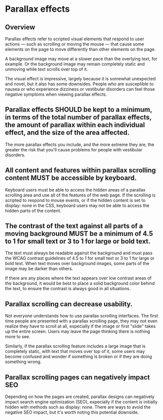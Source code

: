# Parallax effects

## Overview

Parallax effects refer to scripted visual elements that respond to user actions — such as scrolling or moving the mouse — that cause some elements on the page to move differently than other elements on the page.

A background image may move at a slower pace than the overlying text, for example. Or the background image may remain completely static and unmoving while text scrolls over top of it.

The visual effect is impressive, largely because it is somewhat unexpected and novel, but it also has some downsides.
People who are susceptible to nausea or who experience dizziness or vestibular disorders can feel those negative symptoms when viewing parallax effects.

## Parallax effects SHOULD be kept to a minimum, in terms of the total number of parallax effects, the amount of parallax within each individual effect, and the size of the area affected.

The more parallax effects you include, and the more extreme they are, the greater the risk that you'll cause problems for people with vestibular disorders.

## All content and features within parallax scrolling content MUST be accessible by keyboard.

Keyboard users must be able to access the hidden areas of a parallax scrolling area and use all of the features of the web page. If the scrolling is scripted to respond to mouse events, or if the hidden content is set to display: none in the CSS, keyboard users may not be able to access the hidden parts of the content.

## The contrast of the text against all parts of a moving background MUST be a minimum of 4.5 to 1 for small text or 3 to 1 for large or bold text.

The text must always be readable against the background and must pass the WCAG contrast guidelines of 4.5 to 1 for small text or 3 to 1 for large or bold text. When text moves over background images, some parts of the image may be darker than others.

If there are any places where the text appears over low contrast areas of the background, it would be best to place a solid background color behind the text, to ensure the contrast is always good in all situations.

## Parallax scrolling can decrease usability.

Not everyone understands how to use parallax scrolling interfaces. The first time people are presented with a parallax scrolling page, they may not even realize they have to scroll at all, especially if the image or first "slide" takes up the entire screen. Users may leave the page thinking there is nothing more to see.

Similarly, if the parallax scrolling feature includes a large image that is completely static, with text that moves over top of it, some users may become confused and wonder if something is broken or if they are doing something wrong.

## Parallax scrolling pages can negatively impact SEO

Depending on how the pages are created, parallax designs can negatively impact search engine optimization (SEO), especially if the content is initially hidden with methods such as display: none. There are ways to avoid the negative SEO impact, but it's worth noting this potential downside.